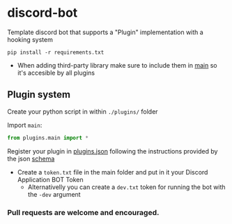 # discord-bot

Template discord bot that supports a "Plugin" implementation with a hooking system

```
pip install -r requirements.txt
```

- When adding third-party library make sure to include them in [main](plugins/main.py) so it's accesible by all plugins

## Plugin system

Create your python script in within ``./plugins/`` folder

Import ``main``:
```python
from plugins.main import *
```

Register your plugin in [plugins.json](plugins.json) following the instructions provided by the json [schema](schema.json)

- Create a ``token.txt`` file in the main folder and put in it your Discord Application BOT Token
    - Alternativelly you can create a ``dev.txt`` token for running the bot with the ``-dev`` argument

### Pull requests are welcome and encouraged.
